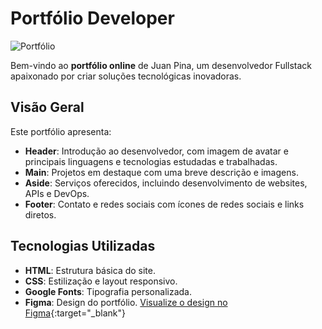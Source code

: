 # Portfólio Developer

![Portfólio](pagina-portfolio-dev/assets/print-initial.png)

Bem-vindo ao **portfólio online** de Juan Pina, um desenvolvedor Fullstack apaixonado por criar soluções tecnológicas inovadoras.

## Visão Geral

Este portfólio apresenta:

- **Header**: Introdução ao desenvolvedor, com imagem de avatar e principais linguagens e tecnologias estudadas e trabalhadas.
- **Main**: Projetos em destaque com uma breve descrição e imagens.
- **Aside**: Serviços oferecidos, incluindo desenvolvimento de websites, APIs e DevOps.
- **Footer**: Contato e redes sociais com ícones de redes sociais e links diretos.

## Tecnologias Utilizadas

- **HTML**: Estrutura básica do site.
- **CSS**: Estilização e layout responsivo.
- **Google Fonts**: Tipografia personalizada.
- **Figma**: Design do portfólio. [Visualize o design no Figma](https://www.figma.com/design/McfJu9wXEEWSAdAttbRhAL/Portfolio-Dev-(Community)?node-id=3-376&t=FM0pCSvvkQivQPpU-0){:target="_blank"}
